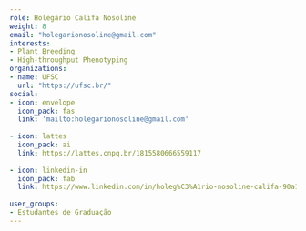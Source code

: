 ```yaml
---
role: Holegário Califa Nosoline
weight: 8
email: "holegarionosoline@gmail.com"
interests:
- Plant Breeding
- High-throughput Phenotyping
organizations:
- name: UFSC
  url: "https://ufsc.br/"
social:
- icon: envelope
  icon_pack: fas
  link: 'mailto:holegarionosoline@gmail.com'
  
- icon: lattes
  icon_pack: ai
  link: https://lattes.cnpq.br/1815580666559117
  
- icon: linkedin-in
  icon_pack: fab
  link: https://www.linkedin.com/in/holeg%C3%A1rio-nosoline-califa-90a182334/
  
user_groups:
- Estudantes de Graduação
---
```

